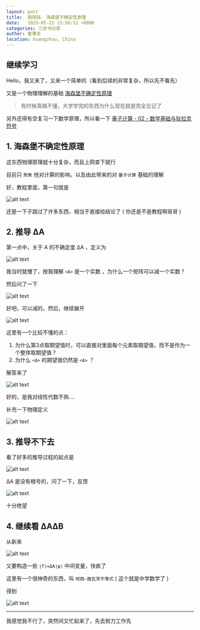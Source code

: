 ```yaml
---
layout: post
title:  捌拾陆- 海森堡不确定性原理
date:   2025-05-22 15:56:52 +0800
categories: 三世书记录
author: 崔秉龙
location: Guangzhou, China
---
```


## 继续学习

Hello，我又来了，又来一个简单的（看到后续的非常复杂，所以先不看先）

又是一个物理理解的基础 [海森堡不确定性原理](https://github.com/ScQ-Cloud/quafu-tutorial/tree/main/algorithm/uncertainty_principle)

> 有时候真搞不懂，大学学完的东西为什么现在就是完全忘记了


另外还得有空复习一下数学原理，所以看一下 [量子计算 - 02 - 数学基础与狄拉克符号](https://berrybc.github.io/%E5%B4%94bb%E6%95%99%E5%AD%A6%E5%A4%A7%E7%BA%B2/Quantum_Computing-02-Mathematical_Foundations_and_Dirac_Notation/)

## 1. 海森堡不确定性原理

这东西物理原理就十分复杂，而且上网查下就行

目前只 `聚焦` 他对计算的影响，以及由此带来的对 `量子计算` 基础的理解

好，教程里面，第一句就是

![alt text](/photo/InPost/SanShiShu/86/1.png)

还是一下子跳过了许多东西，相当于直接给结论了 ( 你还是不是教程啊哥哥 )

## 2. 推导 ΔA

第一点中，关于 A 的不确定度 ΔA ，定义为

![alt text](/photo/InPost/SanShiShu/86/2.png)

我当时就懵了，按我理解 `<A>` 是一个实数 ，为什么一个矩阵可以减一个实数？

然后问了一下

![alt text](/photo/InPost/SanShiShu/86/3.png)

好吧，可以减的，然后，继续展开


![alt text](/photo/InPost/SanShiShu/86/4.png)

这里有一个比较不懂的点：

1. 为什么第3点取期望值时，可以直接对里面每个元素取期望值，而不是作为一个整体取期望值？
2. 为什么 `<A>` 的期望值仍然是 `<A>` ？

解答来了

![alt text](/photo/InPost/SanShiShu/86/5.png)

好的，是我对线性代数不熟....

补充一下物理定义


![alt text](/photo/InPost/SanShiShu/86/6.png)

## 3. 推导不下去

看了好多的推导过程的起点是

![alt text](/photo/InPost/SanShiShu/86/7.png)

ΔA 是没有根号的，问了一下，反馈

![alt text](/photo/InPost/SanShiShu/86/8.png)

十分绝望

## 4. 继续看 ΔAΔB

从新来

![alt text](/photo/InPost/SanShiShu/86/9.png)

又要构造一些 `∣f⟩=ΔA∣ψ⟩` 中间变量，快疯了

这里有一个很神奇的东西，叫 `柯西–施瓦茨不等式` ( 这个就是中学数学了 )

得到

![alt text](/photo/InPost/SanShiShu/86/10.png)

-----------

我感觉我不行了，突然间又忙起来了，先去努力工作先